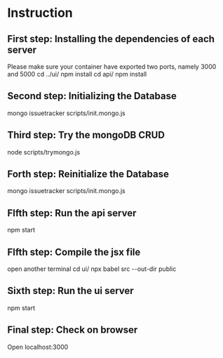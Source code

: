 # Instruction
## 
## First step: Installing the dependencies of each server
Please make sure your container have exported two ports, namely 3000 and 5000
cd ../ui/
npm install
cd api/
npm install
## Second step: Initializing the Database
mongo issuetracker scripts/init.mongo.js
## Third step: Try the mongoDB CRUD
node scripts/trymongo.js
## Forth step: Reinitialize the Database
mongo issuetracker scripts/init.mongo.js
## FIfth step: Run the api server
npm start
## FIfth step: Compile the jsx file
open another terminal
cd ui/
npx babel src --out-dir public
## Sixth step: Run the ui server
npm start
## Final step: Check on browser
Open localhost:3000
